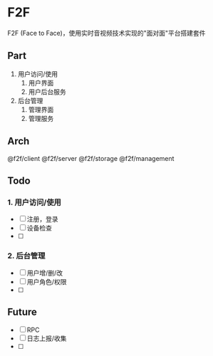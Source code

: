 # F2F

F2F (Face to Face)，使用实时音视频技术实现的"面对面"平台搭建套件


## Part

1. 用户访问/使用
   1. 用户界面
   2. 用户后台服务
2. 后台管理
   1. 管理界面
   2. 管理服务

## Arch

@f2f/client
@f2f/server
@f2f/storage
@f2f/management

## Todo

### 1. 用户访问/使用

- [ ] 注册，登录
- [ ] 设备检查
- [ ] 

### 2. 后台管理

- [ ] 用户增/删/改
- [ ] 用户角色/权限
- [ ] 

## Future

- [ ] RPC
- [ ] 日志上报/收集
- [ ] 
